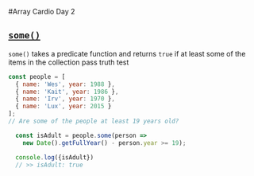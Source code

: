 #Array Cardio Day 2

## [`some()`](https://developer.mozilla.org/en-US/docs/Web/JavaScript/Reference/Global_Objects/Array/some)
`some()` takes a predicate function and returns `true` if at least some of the items in the collection pass truth test

```js
const people = [
  { name: 'Wes', year: 1988 },
  { name: 'Kait', year: 1986 },
  { name: 'Irv', year: 1970 },
  { name: 'Lux', year: 2015 }
];
// Are some of the people at least 19 years old?

  const isAdult = people.some(person => 
    new Date().getFullYear() - person.year >= 19);

  console.log({isAdult})
  // >> isAdult: true
```
